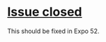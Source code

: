 # [Issue closed](https://github.com/expo/expo/issues/32196#issuecomment-2436527825)

This should be fixed in Expo 52.

